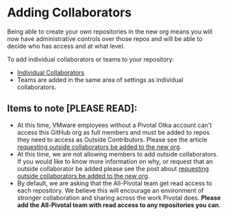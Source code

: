 # Adding Collaborators

Being able to create your own repositories in the new org means you will now have administrative controls over those repos and will be able to decide who has access and at what level. 

To add individual collaborators or teams to your repository:

 - [Individual Collaborators](https://help.github.com/articles/inviting-collaborators-to-a-personal-repository/)
 - Teams are added in the same area of settings as individual collaborators. 

## Items to note [PLEASE READ]: 
 - At this time, VMware employees without a Pivotal Otka account can't access this GitHub org as full members and must be added to repos they need to access as Outside Contributors. Please see the article [requesting outside collaborators be added to the new org](adding-outside-collaborators.md).
 - At this time, we are not allowing members to add outside collaborators.  If you would like to know more information on why, or request that an outside collaborator be added please see the post about [requesting outside collaborators be added to the new org](adding-outside-collaborators.md).
 - By default, we are asking that the All-Pivotal team get read access to each repository.  We believe this will encourage an environment of stronger collaboration and sharing across the work Pivotal does.  __Please add the All-Pivotal team with read access to any repositories you can__. 
